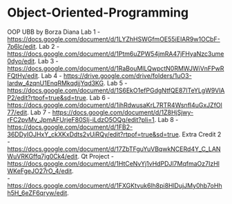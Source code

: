 # Object-Oriented-Programming
OOP UBB by Borza Diana
Lab 1 - https://docs.google.com/document/d/1LYZhHSWGfmOE55iEIAR9w1OCbF-7p6lc/edit. 
Lab 2 - https://docs.google.com/document/d/1Ptm6uZPW54jmRA47jFHyaNzc3ume0dyo/edit. 
Lab 3 - https://docs.google.com/document/d/1RaBouMlLQwpctN0RMWJWiVnFPwRFQtHy/edit. 
Lab 4 - https://drive.google.com/drive/folders/1uO3-lardw_4zqnU1EnqRMkqdjjYqd3KG. 
Lab 5 - https://docs.google.com/document/d/1S6EkO1efPGdgNtfQE87ITeYLgW9VlAP2/edit?rtpof=true&sd=true. 
Lab 6 - https://docs.google.com/document/d/1ihRdwusaKrL7RTR4Wsnfl4uGxJZfOl77/edit. 
Lab 7 - https://docs.google.com/document/d/1Z8HjSjwy-rFC2pvMv_JpmAFUrjeF80SIj-iLdzO5OQg/edit?pli=1. 
Lab 8 - https://docs.google.com/document/d/1FB2-36DDyIOJHxY_ckXKxDdts2vUiRQy/edit?rtpof=true&sd=true. 
Extra Credit 2 - https://docs.google.com/document/d/17ZbTFguYuVBqwkNCERd4Y_C_LANWuVRKGffq7jg0Ck4/edit. 
Qt Project - https://docs.google.com/document/d/1HtCeNvYj1vHdPDJl7MqfmaOz7IzHlWKeFgeJO27rO_4/edit.  
           - https://docs.google.com/document/d/1FXGKtvuk6lh8pi8HlDujJMy0hb7oHhh5H_6eZF6qryw/edit. 
